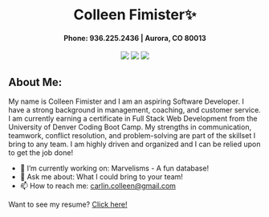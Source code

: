 <div align="center">

# **Colleen Fimister**✨

#### Phone: 936.225.2436 | Aurora, CO 80013

<a href="https://carlincb.github.io/Portfolio/" target="_blank" alt="Portfolio"><img src="https://img.shields.io/badge/-PORTFOLIO-181717?logo=GitHub"></a>
<a href="https://www.linkedin.com/in/colleen-fimister-740434213" target="_blank" alt="LinkedIn"><img src="https://img.shields.io/badge/-LINKEDIN-0A66C2?logo=LinkedIn"></a>
<a href="mailto:carlin.colleen@gmail.com" target="_blank" alt="Gmail"><img src="https://img.shields.io/badge/-GMAIL-EA4335?logo=Gmail"></a>

</div>

## About Me:

My name is Colleen Fimister and I am an aspiring Software Developer. I have a strong background in management, coaching, and customer service. I am currently earning a certificate in Full Stack Web Development from the University of Denver Coding Boot Camp. My strengths in communication, teamwork, conflict resolution, and problem-solving are part of the skillset I bring to any team. I am highly driven and organized and I can be relied upon to get the job done!

- 🔭 I’m currently working on: Marvelisms - A fun database!
- 💬 Ask me about: What I could bring to your team!
- 📫 How to reach me: carlin.colleen@gmail.com

Want to see my resume? [Click here!](https://drive.google.com/file/d/1zu3LXt-CAsMwPP3HDCk82cXAReCLmJb0/view?usp=sharing)
